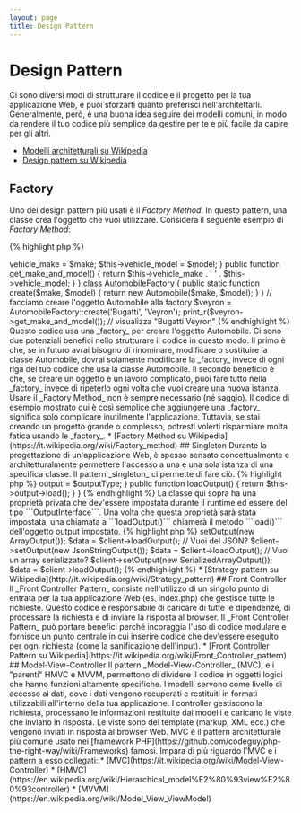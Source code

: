 ```yaml
---
layout: page
title: Design Pattern
---
```


# Design Pattern

Ci sono diversi modi di strutturare il codice e il progetto per la tua applicazione Web, e puoi sforzarti quanto
preferisci nell'architettarli. Generalmente, però, è una buona idea seguire dei modelli comuni, in modo da rendere il
tuo codice più semplice da gestire per te e più facile da capire per gli altri.

* [Modelli architetturali su Wikipedia](https://en.wikipedia.org/wiki/Architectural_pattern)
* [Design pattern su Wikipedia](https://en.wikipedia.org/wiki/Software_design_pattern)

## Factory

Uno dei design pattern più usati è il _Factory Method_. In questo pattern, una classe crea l'oggetto che vuoi utilizzare.
Considera il seguente esempio di _Factory Method_:

{% highlight php %}
<?php
class Automobile
{
    private $vehicle_make;
    private $vehicle_model;

    public function __construct($make, $model)
    {
        $this->vehicle_make = $make;
        $this->vehicle_model = $model;
    }

    public function get_make_and_model()
    {
        return $this->vehicle_make . ' ' . $this->vehicle_model;
    }
}

class AutomobileFactory
{
    public static function create($make, $model)
    {
        return new Automobile($make, $model);
    }
}

// facciamo creare l'oggetto Automobile alla factory
$veyron = AutomobileFactory::create('Bugatti', 'Veyron');

print_r($veyron->get_make_and_model()); // visualizza "Bugatti Veyron"
{% endhighlight %}

Questo codice usa una _factory_ per creare l'oggetto Automobile. Ci sono due potenziali benefici nello strutturare il
codice in questo modo. Il primo è che, se in futuro avrai bisogno di rinominare, modificare o sostituire la classe
Automobile, dovrai solamente modificare la _factory_ invece di ogni riga del tuo codice che usa la classe Automobile. Il
secondo beneficio è che, se creare un oggetto è un lavoro complicato, puoi fare tutto nella _factory_ invece di ripeterlo
ogni volta che vuoi creare una nuova istanza.

Usare il _Factory Method_ non è sempre necessario (né saggio). Il codice di esempio mostrato qui è così semplice che
aggiungere una _factory_ significa solo complicare inutilmente l'applicazione. Tuttavia, se stai creando un progetto
grande o complesso, potresti volerti risparmiare molta fatica usando le _factory_.

* [Factory Method su Wikipedia](https://it.wikipedia.org/wiki/Factory_method)

## Singleton

Durante la progettazione di un'applicazione Web, è spesso sensato concettualmente e architetturalmente permettere
l'accesso a una e una sola istanza di una specifica classe. Il pattern _singleton_ ci permette di fare ciò.

{% highlight php %}
<?php
class Singleton
{
    /**
     * Returns the *Singleton* instance of this class.
     *
     * @staticvar Singleton $instance The *Singleton* instances of this class.
     *
     * @return Singleton The *Singleton* instance.
     */
    public static function getInstance()
    {
        static $instance = null;
        if (null === $instance) {
            $instance = new static();
        }

        return $instance;
    }

    /**
     * Protected constructor to prevent creating a new instance of the
     * *Singleton* via the `new` operator from outside of this class.
     */
    protected function __construct()
    {
    }

    /**
     * Private clone method to prevent cloning of the instance of the
     * *Singleton* instance.
     *
     * @return void
     */
    private function __clone()
    {
    }

    /**
     * Private unserialize method to prevent unserializing of the *Singleton*
     * instance.
     *
     * @return void
     */
    private function __wakeup()
    {
    }
}

class SingletonChild extends Singleton
{
}

$obj = Singleton::getInstance();
var_dump($obj === Singleton::getInstance());             // bool(true)

$anotherObj = SingletonChild::getInstance();
var_dump($anotherObj === Singleton::getInstance());      // bool(false)

var_dump($anotherObj === SingletonChild::getInstance()); // bool(true)
{% endhighlight %}

Il codice qui sopra implementa il pattern singleton usando una
[variabile *statica*](http://php.net/language.variables.scope#language.variables.scope.static) e il metodo statico di
creazione `getInstance()`.

Nota che:

* Il costruttore [`__construct`](http://php.net/language.oop5.decon#object.construct) è dichiarato protetto per impedire
la creazione di una nuova istanza fuori dalla classe tramite l'operatore `new`.
* Il metodo magico [`__clone`](http://php.net/language.oop5.cloning#object.clone) è dichiarato privato per impedire la
clonazione di un'istanza della classe tramite l'operatore [`clone`](http://php.net/language.oop5.cloning).
* Il metodo magico [`__wakeup`](http://php.net/language.oop5.magic#object.wakeup) è dichiarato privato per impedire la
deserializzazione di un'istanza della classe tramite la funzione globale [`unserialize()`](http://php.net/function.unserialize).
* Una nuova istanza è creata tramite [binding statico dinamico](http://php.net/language.oop5.late-static-bindings) nel
metodo statico di creazione `getInstance()` con la parole chiave `static`. Questo permette di estendere la classe di esempio
`Singleton`.

Il pattern singleton è utile quando dobbiamo assicurarci di avere una singola istanza di una classe per l'intero ciclo
di vita della richiesta. Questo succede solitamente quando abbiamo oggetti globali (come una classe Configuration) o
una risorsa condivisa (come una coda degli eventi).

Dovresti fare attenzione nell'utilizzo del pattern singleton, poiché per sua natura introduce uno stato globale nella
tua applicazione, riducendo la testabilità. Nella maggior parte dei casi l'iniezione delle dipendenze può (e deve)
essere usata invece di una classe singleton. Utilizzare l'iniezione delle dipendenze significa evitare di introdurre
legami inutili nel design della nostra applicazione, giacchè l'oggetto che utilizza la risorsa condivisa o globale non
richiede la conoscenza di una classe concretamente definita.

* [Singleton su Wikipedia](https://it.wikipedia.org/wiki/Singleton)

## Strategy

Con lo strategy pattern puoi incapsulare famiglie di algoritmi specifici, facendo in modo che la classe responsabile
per la creazione di un particolare algoritmo non conosca la vera implementazione.

Ci sono diverse variazioni dello strategy pattern. Ecco la più semplice:

Questo primo snippet di codice delinea una famiglia di algoritmi; potresti volere un array serializzato, una stringa
JSON o un semplice array di dati:

{% highlight php %}
<?php

interface OutputInterface
{
    public function load();
}

class SerializedArrayOutput implements OutputInterface
{
    public function load()
    {
        return serialize($arrayOfData);
    }
}

class JsonStringOutput implements OutputInterface
{
    public function load()
    {
        return json_encode($arrayOfData);
    }
}

class ArrayOutput implements OutputInterface
{
    public function load()
    {
        return $arrayOfData;
    }
}
{% endhighlight %}

Incapsulando gli algoritmi permetti agli sviluppatore di aggiungere altri tipi di output senza che questo influisca sul
codice che li utilizza.

Avrai notato che ogni classe di output implementa ```OutputInterface```. Questo serve per due motivi: in primo luogo
fornisce una serie di regole a cui tutte le implementazioni si dovranno attenere. Inoltre, implementando un'interfaccia
comune potrai utilizzare il [Type Hinting](http://php.net/manual/it/language.oop5.typehinting.php) (come vedrai fare
nella prossima sezione) per assicurarti che il client stia effettivamente utilizzando un oggetto del tipo corretto.

Il prossimo snippet mostra come una classe può usare uno di questi algoritmi e, ancora meglio, impostare quello
preferito durante il runtime:

{% highlight php %}
<?php

class SomeClient
{
    private $output;

    public function setOutput(OutputInterface $outputType)
    {
        $this->output = $outputType;
    }

    public function loadOutput()
    {
        return $this->output->load();
    }
}
{% endhighlight %}

La classe qui sopra ha una proprietà privata che dev'essere impostata durante il runtime ed essere del tipo
```OutputInterface```. Una volta che questa proprietà sarà stata impostata, una chiamata a ```loadOutput()``` chiamerà
il metodo ```load()``` dell'oggetto output impostato.

{% highlight php %}
<?php

$client = new SomeClient();

// Vuoi un array?
$client->setOutput(new ArrayOutput());
$data = $client->loadOutput();

// Vuoi del JSON?
$client->setOutput(new JsonStringOutput());
$data = $client->loadOutput();

// Vuoi un array serializzato?
$client->setOutput(new SerializedArrayOutput());
$data = $client->loadOutput();

{% endhighlight %}

* [Strategy pattern su Wikipedia](http://it.wikipedia.org/wiki/Strategy_pattern)

## Front Controller

Il _Front Controller Pattern_ consiste nell'utilizzo di un singolo punto di entrata per la tua applicazione Web (es.
index.php) che gestisce tutte le richieste. Questo codice è responsabile di caricare di tutte le dipendenze, di
processare la richiesta e di inviare la risposta al browser. Il _Front Controller Pattern_ può portare benefici perché
incoraggia l'uso di codice modulare e fornisce un punto centrale in cui inserire codice che dev'essere eseguito per ogni
richiesta (come la sanificazione dell'input).

* [Front Controller Pattern su Wikipedia](https://it.wikipedia.org/wiki/Front_Controller_pattern)

## Model-View-Controller

Il pattern _Model-View-Controller_ (MVC), e i "parenti" HMVC e MVVM, permettono di dividere il codice in oggetti logici
che hanno funzioni altamente specifiche. I modelli servono come livello di accesso ai dati, dove i dati vengono recuperati
e restituiti in formati utilizzabili all'interno della tua applicazione. I controller gestiscono la richiesta, processano
le informazioni restituite dai modelli e caricano le viste che inviano in risposta. Le viste sono dei template (markup,
XML ecc.) che vengono inviati in risposta al browser Web.

MVC è il pattern architetturale più comune usato nei [framework PHP](https://github.com/codeguy/php-the-right-way/wiki/Frameworks)
famosi.

Impara di più riguardo l'MVC e i pattern a esso collegati:

* [MVC](https://it.wikipedia.org/wiki/Model-View-Controller)
* [HMVC](https://en.wikipedia.org/wiki/Hierarchical_model%E2%80%93view%E2%80%93controller)
* [MVVM](https://en.wikipedia.org/wiki/Model_View_ViewModel)
